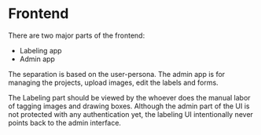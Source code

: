 # Frontend

There are two major parts of the frontend:

- Labeling app
- Admin app

The separation is based on the user-persona. The admin app is for managing the projects, upload images, edit the labels and forms.

The Labeling part should be viewed by the whoever does the manual labor of tagging images and drawing boxes. Although the admin part of the UI is not protected with any authentication yet, the labeling UI intentionally never points back to the admin interface.
